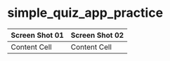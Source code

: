 # simple_quiz_app_practice

Screen Shot 01 | Screen Shot 02
------------- | -------------
Content Cell  | Content Cell

